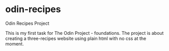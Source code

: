 # odin-recipes

Odin Recipes Project

This is my first task for The Odin Project - foundations.
The project is about creating a three-recipes website using plain html with no css at the moment.

